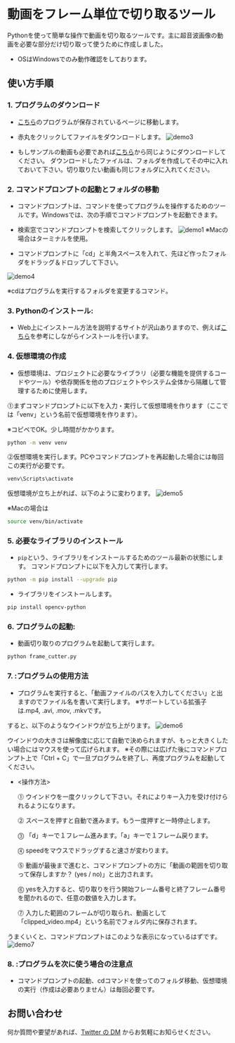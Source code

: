 # 動画をフレーム単位で切り取るツール
Pythonを使って簡単な操作で動画を切り取るツールです。主に超音波画像の動画を必要な部分だけ切り取って使うために作成しました。 

- OSはWindowsでのみ動作確認をしております。

## 使い方手順
### 1. プログラムのダウンロード
- [こちら](https://github.com/PT-Araisan/frame_cutter/blob/main/frame_cutter.py)のプログラムが保存されているページに移動します。
- 赤丸をクリックしてファイルをダウンロードします。
![demo3](https://github.com/PT-Araisan/frame_cutter/blob/main/assets/3.png)

- もしサンプルの動画も必要であれば[こちら](https://github.com/PT-Araisan/frame_cutter/blob/main/sample.mp4)から同じようにダウンロードしてください。
ダウンロードしたファイルは、フォルダを作成してその中に入れておいて下さい。切り取りたい動画も同じフォルダに入れてください。


### 2. コマンドプロンプトの起動とフォルダの移動
- コマンドプロンプトは、コマンドを使ってプログラムを操作するためのツールです。Windowsでは、次の手順でコマンドプロンプトを起動できます。
- 検索窓でコマンドプロンプトを検索してクリックします。
![demo1](https://github.com/PT-Araisan/frame_cutter/blob/main/assets/1.png)
※Macの場合はターミナルを使用。

- コマンドプロンプトに「cd」と半角スペースを入れて、先ほど作ったフォルダをドラッグ＆ドロップして下さい。

![demo4](https://github.com/PT-Araisan/frame_cutter/blob/main/assets/4.png)

※cdはプログラムを実行するフォルダを変更するコマンド。


### 3. Pythonのインストール:
-  Web上にインストール方法を説明するサイトが沢山ありますので、例えば[こちら](https://udemy.benesse.co.jp/development/python-work/python-install.html)を参考にしながらインストールを行います。


### 4. 仮想環境の作成
- 仮想環境は、プロジェクトに必要なライブラリ（必要な機能を提供するコードやツール）や依存関係を他のプロジェクトやシステム全体から隔離して管理するために使用します。
   
⓵まずコマンドプロンプトに以下を入力・実行して仮想環境を作ります（ここでは「venv」という名前で仮想環境を作ります）。

※コピペでOK。少し時間がかかります。

```bash
python -m venv venv
```

⓶仮想環境を実行します。PCやコマンドプロンプトを再起動した場合には毎回この実行が必要です。

```bash
venv\Scripts\activate
```
仮想環境が立ち上がれば、以下のように変わります。
![demo5](https://github.com/PT-Araisan/frame_cutter/blob/main/assets/5.png)

※Macの場合は
```bash
source venv/bin/activate
```


### 5. 必要なライブラリのインストール

- `pip`という、ライブラリをインストールするためのツール最新の状態にします。
コマンドプロンプトに以下を入力して実行します。
```bash
python -m pip install --upgrade pip
```

- ライブラリをインストールします。
```bash
pip install opencv-python 
```


### 6. プログラムの起動:
- 動画切り取りのプログラムを起動して実行します。

```bash
python frame_cutter.py
```


### 7. :プログラムの使用方法
- プログラムを実行すると、「動画ファイルのパスを入力してください」と出ますのでファイル名を書いて実行します。
※サポートしている拡張子は.mp4, .avi, .mov, .mkvです。

すると、以下のようなウインドウが立ち上がります。
![demo6](https://github.com/PT-Araisan/frame_cutter/blob/main/assets/6.png)

ウインドウの大きさは解像度に応じて自動で決められますが、もっと大きくしたい場合にはマウスを使って広げられます。
※その際には広げた後にコマンドプロンプト上で「Ctrl + C」で一旦プログラムを終了し、再度プログラムを起動してください。

- <操作方法>

  ⓵ ウインドウを一度クリックして下さい。それによりキー入力を受け付けられるようになります。  

  ⓶ スペースを押すと自動で進みます。もう一度押すと一時停止します。  

  ⓷ 「d」キーで１フレーム進みます。「a」キーで１フレーム戻ります。  

  ⓸ speedをマウスでドラッグすると速さが変わります。  

  ⓹ 動画が最後まで進むと、コマンドプロンプトの方に「動画の範囲を切り取って保存しますか？ (yes / no)」と出力されます。  

  ⓺ yesを入力すると、切り取りを行う開始フレーム番号と終了フレーム番号を聞かれるので、任意の数値を入力します。  

  ⓻ 入力した範囲のフレームが切り取られ、動画として「clipped_video.mp4」という名前でフォルダ内に保存されます。  

うまくいくと、コマンドプロンプトはこのような表示になっているはずです。
![demo7](https://github.com/PT-Araisan/frame_cutter/blob/main/assets/7.png)


### 8. :プログラムを次に使う場合の注意点
- コマンドプロンプトの起動、cdコマンドを使ってのフォルダ移動、仮想環境の実行（作成は必要ありません）は毎回必要です。

## お問い合わせ

何か質問や要望があれば、[Twitter の DM](https://x.com/Pt96442837Pt) からお気軽にお知らせください。

